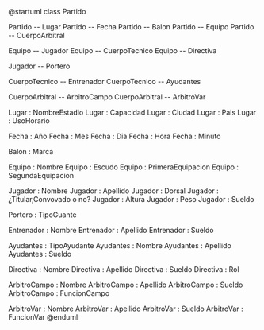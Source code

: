 @startuml class Partido

Partido -- Lugar Partido -- Fecha Partido -- Balon Partido -- Equipo Partido -- CuerpoArbitral

Equipo -- Jugador Equipo -- CuerpoTecnico Equipo -- Directiva

Jugador -- Portero

CuerpoTecnico -- Entrenador CuerpoTecnico -- Ayudantes

CuerpoArbitral -- ArbitroCampo CuerpoArbitral -- ArbitroVar

Lugar : NombreEstadio Lugar : Capacidad Lugar : Ciudad Lugar : Pais Lugar : UsoHorario

Fecha : Año Fecha : Mes Fecha : Dia Fecha : Hora Fecha : Minuto

Balon : Marca

Equipo : Nombre Equipo : Escudo Equipo : PrimeraEquipacion Equipo : SegundaEquipacion

Jugador : Nombre Jugador : Apellido Jugador : Dorsal Jugador : ¿Titular,Convovado o no? Jugador : Altura Jugador : Peso Jugador : Sueldo

Portero : TipoGuante

Entrenador : Nombre Entrenador : Apellido Entrenador : Sueldo

Ayudantes : TipoAyudante Ayudantes : Nombre Ayudantes : Apellido Ayudantes : Sueldo

Directiva : Nombre Directiva : Apellido Directiva : Sueldo Directiva : Rol

ArbitroCampo : Nombre ArbitroCampo : Apellido ArbitroCampo : Sueldo ArbitroCampo : FuncionCampo

ArbitroVar : Nombre ArbitroVar : Apellido ArbitroVar : Sueldo ArbitroVar : FuncionVar @enduml
